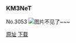 ### KM3NeT
No.3053
![图片不见了~~~](https://imgs.xkcd.com/comics/km3net.png)

[原址](https://xkcd.com//3053) [下载](https://imgs.xkcd.com/comics/km3net.png)

